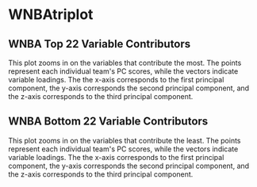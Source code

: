 # WNBAtriplot

## WNBA Top 22 Variable Contributors

This plot zooms in on the variables that contribute the most. The points represent each individual team's PC scores, while the vectors indicate variable loadings. The the x-axis corresponds to the first principal component, the y-axis corresponds the second principal component, and the z-axis corresponds to the third principal component.



## WNBA Bottom 22 Variable Contributors

This plot zooms in on the variables that contribute the least. The points represent each individual team's PC scores, while the vectors indicate variable loadings. The the x-axis corresponds to the first principal component, the y-axis corresponds the second principal component, and the z-axis corresponds to the third principal component. 


